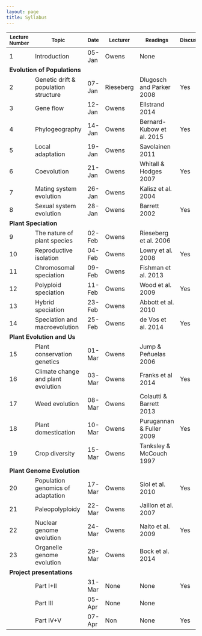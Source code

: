 ```yaml
---
layout: page
title: Syllabus
---
```



<table>
<thead><tr class="tableizer-firstrow"><th><sub>Lecture Number</sub></th><th><sub>Topic</sub></th><th><sub>Date</sub></th><th><sub>Lecturer</sub></th><th><sub>Readings</sub></th><th><sub>Discussion</sub></th><th><sub>Quiz</sub></th><th><sub>Project due</sub></th></tr></thead><tbody>
 <tr><td>1</td><td>Introduction</td><td>05-Jan</td><td>Owens</td><td>None</td><td>&nbsp;</td><td>&nbsp;</td><td>&nbsp;</td></tr>
 <tr><td colspan="8"> <b>Evolution of Populations</b> </td></tr>
 <tr><td>2</td><td>Genetic drift & population structure</td><td>07-Jan</td><td>Rieseberg</td><td>Dlugosch and Parker 2008</td><td>Yes</td><td>&nbsp;</td><td>&nbsp;</td></tr>
 <tr><td>3</td><td>Gene flow </td><td>12-Jan</td><td>Owens</td><td>Ellstrand 2014</td><td>&nbsp;</td><td>&nbsp;</td><td>&nbsp;</td></tr>
 <tr><td>4</td><td>Phylogeography</td><td>14-Jan</td><td>Owens</td><td>Bernard-Kubow et al. 2015</td><td>Yes</td><td>&nbsp;</td><td>&nbsp;</td></tr>
 <tr><td>5</td><td>Local adaptation </td><td>19-Jan</td><td>Owens</td><td>Savolainen 2011</td><td>&nbsp;</td><td>Yes</td><td>&nbsp;</td></tr>
 <tr><td>6</td><td>Coevolution </td><td>21-Jan</td><td>Owens</td><td>Whitall & Hodges 2007</td><td>Yes</td><td>&nbsp;</td><td>&nbsp;</td></tr>
 <tr><td>7</td><td>Mating system evolution </td><td>26-Jan</td><td>Owens</td><td>Kalisz et al. 2004</td><td>&nbsp;</td><td>&nbsp;</td><td>&nbsp;</td></tr>
 <tr><td>8</td><td>Sexual system evolution </td><td>28-Jan</td><td>Owens</td><td>Barrett 2002</td><td>Yes</td><td>&nbsp;</td><td>&nbsp;</td></tr>
 <tr><td colspan="8"><b>Plant Speciation</b></td></tr>
 <tr><td>9</td><td>The nature of plant species </td><td>02-Feb</td><td>Owens</td><td>Rieseberg et al. 2006 </td><td>&nbsp;</td><td>Yes</td><td>&nbsp;</td></tr>
 <tr><td>10</td><td>Reproductive isolation </td><td>04-Feb</td><td>Owens</td><td>Lowry et al. 2008</td><td>Yes</td><td>&nbsp;</td><td>&nbsp;</td></tr>
 <tr><td>11</td><td>Chromosomal speciation </td><td>09-Feb</td><td>Owens</td><td>Fishman et al. 2013</td><td>&nbsp;</td><td>&nbsp;</td><td>&nbsp;</td></tr>
 <tr><td>12</td><td>Polyploid speciation </td><td>11-Feb</td><td>Owens</td><td>Wood et al. 2009</td><td>Yes</td><td>&nbsp;</td><td>&nbsp;</td></tr>
 <tr><td>13</td><td>Hybrid speciation</td><td>23-Feb</td><td>Owens</td><td>Abbott et al. 2010</td><td>&nbsp;</td><td>Yes</td><td>&nbsp;</td></tr>
 <tr><td>14</td><td>Speciation and macroevolution </td><td>25-Feb</td><td>Owens</td><td>de Vos et al. 2014</td><td>Yes</td><td>&nbsp;</td><td>Yes</td></tr>
 <tr><td colspan="8"><b>Plant Evolution and Us</b></td></tr>
 <tr><td>15</td><td>Plant conservation genetics </td><td>01-Mar</td><td>Owens</td><td>Jump & Peñuelas 2006 </td><td>&nbsp;</td><td>&nbsp;</td><td>&nbsp;</td></tr>
 <tr><td>16</td><td>Climate change and plant evolution </td><td>03-Mar</td><td>Owens</td><td>Franks et al 2014 </td><td>Yes</td><td>&nbsp;</td><td>&nbsp;</td></tr>
 <tr><td>17</td><td>Weed evolution </td><td>08-Mar</td><td>Owens</td><td>Colautti & Barrett 2013</td><td>&nbsp;</td><td>Yes</td><td>&nbsp;</td></tr>
 <tr><td>18</td><td>Plant domestication</td><td>10-Mar</td><td>Owens</td><td>Purugannan & Fuller 2009</td><td>Yes</td><td>&nbsp;</td><td>&nbsp;</td></tr>
 <tr><td>19</td><td>Crop diversity </td><td>15-Mar</td><td>Owens</td><td>Tanksley & McCouch 1997</td><td>&nbsp;</td><td>&nbsp;</td><td>&nbsp;</td></tr>
 <tr><td colspan="8"><b>Plant Genome Evolution</b></td></tr>
 <tr><td>20</td><td>Population genomics of adaptation </td><td>17-Mar</td><td>Owens</td><td>Siol et al. 2010</td><td>Yes</td><td>&nbsp;</td><td>&nbsp;</td></tr>
 <tr><td>21</td><td>Paleopolyploidy </td><td>22-Mar</td><td>Owens</td><td>Jaillon et al. 2007</td><td>&nbsp;</td><td>Yes</td><td>&nbsp;</td></tr>
 <tr><td>22</td><td>Nuclear genome evolution </td><td>24-Mar</td><td>Owens</td><td>Naito et al. 2009</td><td>Yes</td><td>&nbsp;</td><td>&nbsp;</td></tr>
 <tr><td>23</td><td>Organelle genome evolution </td><td>29-Mar</td><td>Owens</td><td>Bock et al. 2014</td><td>&nbsp;</td><td>&nbsp;</td><td>&nbsp;</td></tr>
 <tr><td colspan="8"><b>Project presentations</b></td></tr>
 <tr><td>&nbsp;</td><td>Part I+II</td><td>31-Mar</td><td>None</td><td>None</td><td>Yes</td><td>Yes</td><td>&nbsp;</td></tr>
 <tr><td>&nbsp;</td><td>Part III</td><td>05-Apr</td><td>None</td><td>None</td><td>&nbsp;</td><td>&nbsp;</td><td>&nbsp;</td></tr>
 <tr><td>&nbsp;</td><td>Part IV+V</td><td>07-Apr</td><td>Non</td><td>None</td><td>Yes</td><td>&nbsp;</td><td>Yes</td></tr>
</tbody></table>
